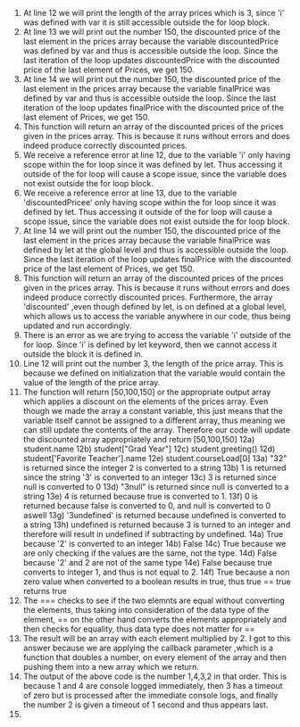 1) At line 12 we will print the length of the array prices which is 3, since 'i' was defined with var it is still accessible outside the for loop block.
2) At line 13 we will print out the number 150, the discounted price of the last element in the prices array because the variable discountedPrice was defined by var and thus is accessible outside the loop. Since the last iteration of the loop updates discountedPrice with the discounted price of the last element of Prices, we get 150.
3) At line 14 we will print out the number 150, the discounted price of the last element in the prices array because the variable finalPrice was defined by var and thus is accessible outside the loop. Since the last iteration of the loop updates finalPrice with the discounted price of the last element of Prices, we get 150.
4) This function will return an array of the discounted prices of the prices given in the prices array. This is because it runs without errors and does indeed produce correctly discounted prices.
5) We receive a reference error at line 12, due to the variable 'i' only having scope within the for loop since it was defined by let. Thus accessing it outside of the for loop will cause a scope issue, since the variable does not exist outside the for loop block.
6) We receive a reference error at line 13, due to the variable 'discountedPricee' only having scope within the for loop since it was defined by let. Thus accessing it outside of the for loop will cause a scope issue, since the variable does not exist outside the for loop block.
7) At line 14 we will print out the number 150, the discounted price of the last element in the prices array because the variable finalPrice was defined by let at the global level and thus is accessible outside the loop. Since the last iteration of the loop updates finalPrice with the discounted price of the last element of Prices, we get 150.
8) This function will return an array of the discounted prices of the prices given in the prices array. This is because it runs without errors and does indeed produce correctly discounted prices. Furthermore, the array 'discounted' ,even though defined by let, is on defined at a global level, which allows us to access the variable anywhere in our code, thus being updated and run accordingly.
9) There is an error as we are trying to access the variable 'i' outside of the for loop. Since 'i' is defined by let keyword, then we cannot access it outside the block it is defined in.
10) Line 12 will print out the number 3, the length of the price array. This is because we defined on initialization that the variable would contain the value of the length of the price array.
11) The function will return [50,100,150] or the appropriate output array which applies a discount on the elements of the prices array. Even though we made the array a constant variable, this just means that the variable itself cannot be assigned to a different array, thus meaning we can still update the contents of the array. Therefore our code will update the discounted array appropriately and return [50,100,150]
12a) student.name
12b) student["Grad Year"]
12c) student.greeting()
12d) student['Favorite Teacher'].name
12e) student.courseLoad[0]
13a) "32" is returned since the integer 2 is converted to a string
13b) 1 is returned since the string '3' is converted to an integer
13c) 3 is returned since null is converted to 0
13d) "3null" is returned since null is converted to a string
13e) 4 is returned because true is converted to 1.
13f) 0 is returned because false is converted to 0, and null is converted to 0 aswell
13g) '3undefined' is returned because undefined is converted to a string
13h) undefined is returned because 3 is turned to an integer and therefore will result in undefined if subtracting by undefined.
14a) True because '2' is converted to an integer
14b) False
14c) True because we are only checking if the values are the same, not the type.
14d) False because '2' and 2 are not of the same type
14e) False because true converts to integer 1, and thus is not equal to 2.
14f) True because a non zero value when converted to a boolean results in true, thus true == true returns true
15) The === checks to see if the two elemnts are equal without converting the elements, thus taking into consideration of the data type of the element, == on the other hand converts the elements appropriately and then checks for equality, thus data type does not matter for ==
17) The result will be an array with each element multiplied by 2. I got to this answer because we are applying the callback parameter ,which is a function that doubles a number, on every element of the array and then pushing them into a new array which we return.
19) The output of the above code is the number 1,4,3,2 in that order. This is because 1 and 4 are console logged immediately, then 3 has a timeout of zero but is processed after the immediate console logs, and finally the number 2 is given a timeout of 1 second and thus appears last.
20) 